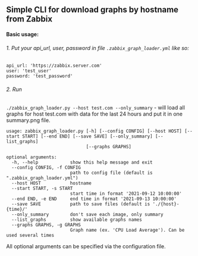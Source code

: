 ## Simple CLI for download graphs by hostname from Zabbix

#### Basic usage:
###### 1. Put your api_url, user, password in file ```.zabbix_graph_loader.yml``` like so:
```
api_url: 'https://zabbix.server.com'
user: 'test_user'
password: 'test_password'
```
###### 2. Run
```./zabbix_graph_loader.py --host test.com --only_summary``` - will load all graphs for host test.com with data for the last 24 hours and put it in one summary.png file.


```
usage: zabbix_graph_loader.py [-h] [--config CONFIG] [--host HOST] [--start START] [--end END] [--save SAVE] [--only_summary] [--list_graphs]
                              [--graphs GRAPHS]

optional arguments:
  -h, --help            show this help message and exit
  --config CONFIG, -f CONFIG
                        path to config file (default is ".zabbix_graph_loader.yml")
  --host HOST           hostname
  --start START, -s START
                        start time in format '2021-09-12 10:00:00'
  --end END, -e END     end time in format '2021-09-13 10:00:00'
  --save SAVE           path to save files (default is './{host}-{time}/'
  --only_summary        don't save each image, only summary
  --list_graphs         show available graphs names
  --graphs GRAPHS, -g GRAPHS
                        Graph name (ex. 'CPU Load Average'). Can be used several times
```                        
All optional arguments can be specified via the configuration file.
